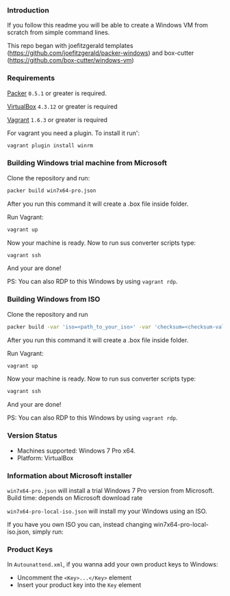 ### Introduction

If you follow this readme you will be able to create a Windows VM from scratch from simple command lines.

This repo began with joefitzgerald templates (https://github.com/joefitzgerald/packer-windows) and box-cutter (https://github.com/box-cutter/windows-vm)

### Requirements

[Packer](https://github.com/mitchellh/packer/blob/master/CHANGELOG.md) `0.5.1` or greater is required.

[VirtualBox](https://www.virtualbox.org/wiki/Downloads) `4.3.12` or greater is required

[Vagrant](http://www.vagrantup.com/downloads.html) `1.6.3` or greater is required

For vagrant you need a plugin. To install it run':

```bash
vagrant plugin install winrm
```

### Building Windows trial machine from Microsoft

Clone the repository and run:

```bash
packer build win7x64-pro.json
```

After you run this command it will create a .box file inside folder.

Run Vagrant:

```bash
vagrant up
```

Now your machine is ready. Now to run sus converter scripts type:

```bash
vagrant ssh
```

And your are done!

PS: You can also RDP to this Windows by using `vagrant rdp`.


### Building Windows from ISO


Clone the repository and run

```bash
packer build -var 'iso=<path_to_your_iso>' -var 'checksum=<checksum-value>' win7x64-pro-local-iso.json
```

After you run this command it will create a .box file inside folder.

Run Vagrant:

```bash
vagrant up
```

Now your machine is ready. Now to run sus converter scripts type:

```bash
vagrant ssh
```

And your are done!

PS: You can also RDP to this Windows by using `vagrant rdp`.


### Version Status

* Machines supported: Windows 7 Pro x64.
* Platform: VirtualBox

### Information about Microsoft installer

`win7x64-pro.json` will install a trial Windows 7 Pro version from Microsoft. Build time: depends on Microsoft download rate

`win7x64-pro-local-iso.json` will install my your Windows using an ISO.

If you have you own ISO you can, instead changing win7x64-pro-local-iso.json, simply run:



### Product Keys 

In `Autounattend.xml`, if you wanna add your own product keys to Windows:

* Uncomment the `<Key>...</Key>` element
* Insert your product key into the `Key` element

